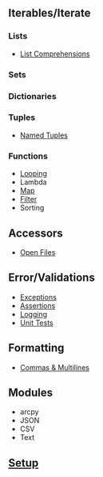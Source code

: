 ## Iterables/Iterate

### Lists
- [List Comprehensions](./py_listComprehensions.html)

### Sets

### Dictionaries

### Tuples
- [Named Tuples](./py_namedtuples.html)

### Functions
- [Looping](./py_looping.html)
- Lambda
- [Map](./py_map.html)
- [Filter](./py_filter.html)
- Sorting

## Accessors
- [Open Files](./py_open.html)
	
## Error/Validations
- [Exceptions](./py_exceptions.html)
- [Assertions](./py_assertions.html)
- [Logging](./py_logging.html)
- [Unit Tests](./py_unitTest.html)

## Formatting
- [Commas & Multilines](./py_commasMultiline.html)

## Modules
- arcpy
- JSON
- CSV
- Text

## [Setup](./py_setup.html)